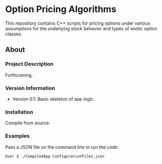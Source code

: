 # Option Pricing Algorithms

This repository contains C++ scripts for pricing options under various assumptions for the underlying stock behavior and types of exotic option classes.

## About 
### Project Description
Forthcoming.

### Version Information
- Version 0.1: Basic skeleton of app logic.

### Installation
Compile from source.

### Examples
Pass a JSON file on the command line to run the code:
```
User $ ./CompiledApp ConfigurationFiles.json
```

